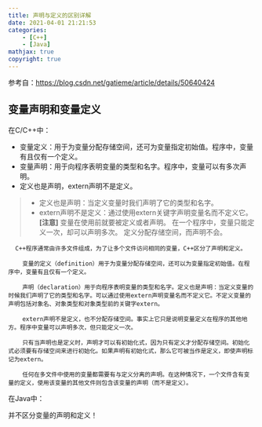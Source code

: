 ```yaml
---
title: 声明与定义的区别详解
date: 2021-04-01 21:21:53
categories: 
	- [C++]
	- [Java]
mathjax: true
copyright: true
---
```


参考自：https://blog.csdn.net/gatieme/article/details/50640424

<!--more-->

## 变量声明和变量定义

在C/C++中：

- 变量定义：用于为变量分配存储空间，还可为变量指定初始值。程序中，变量有且仅有一个定义。
- 变量声明：用于向程序表明变量的类型和名字。程序中，变量可以有多次声明。
- 定义也是声明，extern声明不是定义。

> - 定义也是声明：当定义变量时我们声明了它的类型和名字。
> - extern声明不是定义：通过使用extern关键字声明变量名而不定义它。
>   **[注意]**
>   变量在使用前就要被定义或者声明。
>   在一个程序中，变量只能定义一次，却可以声明多次。
>   定义分配存储空间，而声明不会。

```
  C++程序通常由许多文件组成，为了让多个文件访问相同的变量，C++区分了声明和定义。

    变量的定义（definition）用于为变量分配存储空间，还可以为变量指定初始值。在程序中，变量有且仅有一个定义。

    声明（declaration）用于向程序表明变量的类型和名字。定义也是声明：当定义变量的时候我们声明了它的类型和名字。可以通过使用extern声明变量名而不定义它。不定义变量的声明包括对象名、对象类型和对象类型前的关键字extern。

    extern声明不是定义，也不分配存储空间。事实上它只是说明变量定义在程序的其他地方。程序中变量可以声明多次，但只能定义一次。

    只有当声明也是定义时，声明才可以有初始化式，因为只有定义才分配存储空间。初始化式必须要有存储空间来进行初始化。如果声明有初始化式，那么它可被当作是定义，即使声明标记为extern。

    任何在多文件中使用的变量都需要有与定义分离的声明。在这种情况下，一个文件含有变量的定义，使用该变量的其他文件则包含该变量的声明（而不是定义）。
```
在Java中：

并不区分变量的声明和定义！